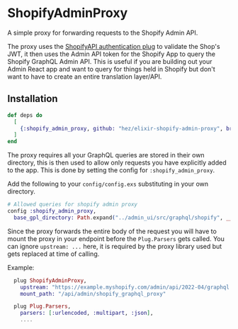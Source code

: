 # ShopifyAdminProxy

A simple proxy for forwarding requests to the Shopify Admin API.

The proxy uses the [ShopifyAPI authentication plug](https://github.com/orbit-apps/elixir-shopifyapi/blob/main/lib/shopify_api/plugs/auth_shop_session_token.ex) to validate the Shop's JWT, it then uses the Admin API token for the Shopify App to query the Shopify GraphQL Admin API. This is useful if you are building out your Admin React app and want to query for things held in Shopify but don't want to have to create an entire translation layer/API.

## Installation

```elixir
def deps do
  [
    {:shopify_admin_proxy, github: "hez/elixir-shopify-admin-proxy", branch: "v0.1.4"}
  ]
end
```

The proxy requires all your GraphQL queries are stored in their own directory, this is then used to allow only requests you have explicitly added to the app. This is done by setting the config for `:shopify_admin_proxy`.

Add the following to your `config/config.exs` substituting in your own directory.

```elixir
# Allowed queries for shopify admin proxy
config :shopify_admin_proxy,
  base_gpl_directory: Path.expand("../admin_ui/src/graphql/shopify", __DIR__)
```

Since the proxy forwards the entire body of the request you will have to mount the proxy in your endpoint before the `Plug.Parsers` gets called. You can ignore `upstream: ...` here, it is required by the proxy library used but gets replaced at time of calling.

Example:

```elixir
  plug ShopifyAdminProxy,
    upstream: "https://example.myshopify.com/admin/api/2022-04/graphql.json",
    mount_path: "/api/admin/shopify_graphql_proxy"

  plug Plug.Parsers,
    parsers: [:urlencoded, :multipart, :json],
    ....
```
